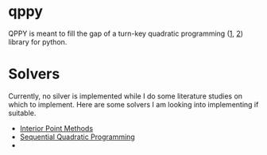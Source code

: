 # qppy
QPPY is meant to fill the gap of a turn-key quadratic programming ([1](https://en.wikipedia.org/wiki/Quadratically_constrained_quadratic_program), [2](https://en.wikipedia.org/wiki/Quadratic_programming)) library for python.

# Solvers
Currently, no silver is implemented while I do some literature studies on which to implement. Here are some solvers I am looking into implementing if suitable.

* [Interior Point Methods](https://en.wikipedia.org/wiki/Interior-point_method)
* [Sequential Quadratic Programming](https://en.wikipedia.org/wiki/Sequential_quadratic_programming)
* 